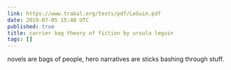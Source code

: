 ```yaml
---
link: https://www.trabal.org/texts/pdf/LeGuin.pdf
date: 2019-07-05 15:48 UTC
published: true
title: carrier bag theory of fiction by ursula leguin
tags: []
---
```


novels are bags of people, hero narratives are sticks bashing through stuff.
